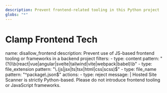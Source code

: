 ```yaml
---
description: Prevent frontend-related tooling in this Python project
globs: "*"
---
```


# Clamp Frontend Tech

<rule>
name: disallow_frontend
description: Prevent use of JS-based frontend tooling or frameworks in a backend project
filters:
  - type: content
    pattern: "(?i)\b(react|vue|angular|svelte|tailwind|vite|webpack|babel)\b"
  - type: file_extension
    pattern: "\.(js|jsx|ts|tsx|html|css|scss)$"
  - type: file_name
    pattern: "^package\.json$"
actions:
  - type: reject
    message: |
      Hosted Site Scanner is strictly Python-based. Please do not introduce frontend tooling or JavaScript frameworks.
</rule>